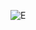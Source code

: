 ![E](https://user-images.githubusercontent.com/88425424/195838103-1f441dfc-e1b3-474f-897e-ca29b3f0cbef.png)
